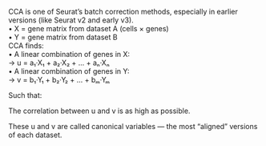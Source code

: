 CCA is one of Seurat’s batch correction methods, especially in earlier versions (like Seurat v2 and early v3).  
	•	X = gene matrix from dataset A (cells × genes)  
	•	Y = gene matrix from dataset B  
CCA finds:  
	•	A linear combination of genes in X:  
→ u = a₁·X₁ + a₂·X₂ + ... + aₙ·Xₙ  
	•	A linear combination of genes in Y:  
→ v = b₁·Y₁ + b₂·Y₂ + ... + bₘ·Yₘ  

Such that:  

The correlation between u and v is as high as possible.  

These u and v are called canonical variables — the most “aligned” versions of each dataset.
